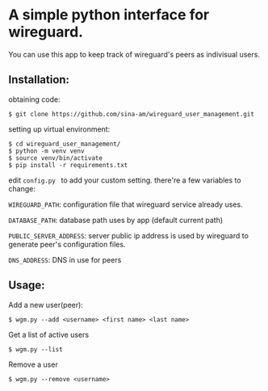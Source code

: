# A simple python interface for wireguard.

You can use this app to keep track of wireguard's peers as indivisual users.


## Installation:
obtaining code:
```
$ git clone https://github.com/sina-am/wireguard_user_management.git
```
setting up virtual environment:
```
$ cd wireguard_user_management/
$ python -m venv venv
$ source venv/bin/activate
$ pip install -r requirements.txt
```
edit `config.py ` to add your custom setting.
there're a few variables to change:

`WIREGUARD_PATH`: configuration file that wireguard service already uses.

`DATABASE_PATH`: database path uses by app (default current path)

`PUBLIC_SERVER_ADDRESS`: server public ip address is used by wireguard to generate peer's configuration files.

`DNS_ADDRESS`: DNS in use for peers


## Usage:
Add a new user(peer):
```
$ wgm.py --add <username> <first name> <last name>
```
Get a list of active users
```
$ wgm.py --list
```
Remove a user
```
$ wgm.py --remove <username>
```